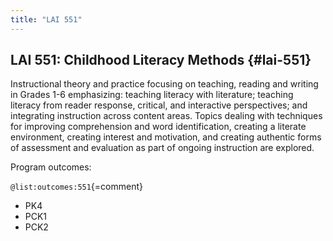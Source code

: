 ```yaml
---
title: "LAI 551"
---
```


## LAI 551: Childhood Literacy Methods {#lai-551}

Instructional theory and practice focusing on teaching, reading and writing in Grades 1-6 emphasizing: teaching literacy with literature; teaching literacy from reader response, critical, and interactive perspectives; and integrating instruction across content areas. Topics dealing with techniques for improving comprehension and word identification, creating a literate environment, creating interest and motivation, and creating authentic forms of assessment and evaluation as part of ongoing instruction are explored.

Program outcomes:

` @list:outcomes:551 `{=comment}

 - PK4
 - PCK1
 - PCK2